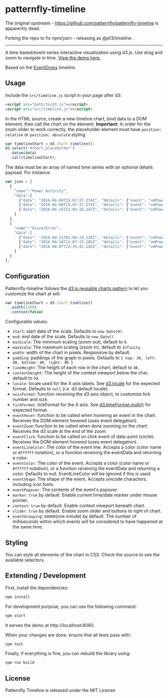 patternfly-timeline
==========

The original upstream - https://github.com/patternfly/patternfly-timeline is apparently dead.

Forking the repo to fix npm/yarn - releasing as @pf3/timeline .

---


A time based/event series interactive visualization using d3.js. Use drag and zoom to navigate in time. [View the demo here.](https://rawgit.com/patternfly/patternfly-timeline/master-dist/demo/)

Based on the [EventDrops](https://github.com/marmelab/EventDrops) timeline.
## Usage

Include the `src/timeline.js` script in your page after d3:

```html
<script src="path/to/d3.js"></script>
<script src="src/timeline.js"></script>
```



In the HTML source, create a new timeline chart, bind data to a DOM element, then call the chart on the element. **Important:** In order for the zoom slider to work correctly, the placeholder element must have `position: relative` or `position: absolute` styling.

```js
var timelineChart = d3.chart.timeline();
d3.select('#chart_placeholder')
  .datum(data)
  .call(timelineChart);
```

The data must be an array of named time series with an optional details payload. For instance:

```js
var json = [
  {
    "name":"Power Activity",
    "data":[
      {"date": "2016-04-08T15:07:37.374Z", "details": {"event": "vmPowerOn", "object": "vmName"}},
      {"date": "2016-04-08T15:07:37.374Z", "details": {"event": "vmPowerOn", "object": "vmName"}},
      {"date": "2016-04-15T21:04:16.247Z", "details": {"event": "vmPowerOn", "object": "vmName"}}
    ]
  },
  {
    "name":"Alarm/Error",
    "data":[
      {"date": "2016-04-21T01:06:19.126Z", "details": {"event": "vmPowerOn", "object": "vmName"}},
      {"date": "2016-04-16T13:07:15.205Z", "details": {"event": "vmPowerOff", "object": "hostName"}},
      {"date": "2016-04-07T22:35:41.145Z", "details": {"event": "vmPowerOff", "object": "hostName"}}
    ]
  }
];
```

## Configuration

Patternfly-timeline follows the [d3.js reusable charts pattern](http://bost.ocks.org/mike/chart/) to let you customize the chart at will:

```js
var timelineChart = d3.chart.timeline()
  .width(1200)
  .context(false)
```

Configurable values:

  - `start`: start date of the scale. Defaults to `new Date(0)`.
  - `end`: end date of the scale. Defaults to `new Date()`
  - `minScale`: The minimum scaling (zoom out), default to `0`.
  - `maxScale`: The maximum scaling (zoom in), default to `Infinity`.
  - `width`: width of the chart in pixels. Responsive by default.
  - `padding`: paddings of the graph in pixels. Defaults to `{ top: 30, left: 40, bottom: 40, right: 40 }`
  - `lineHeight`: The height of each row in the chart, default to `40`.
  - `contextHeight`: The height of the context viewport below the char, default to `50`.
  - `locale`: locale used for the X axis labels. See [d3.locale](https://github.com/mbostock/d3/wiki/Localization#locale) for the expected format. Defaults to `null` (i.e. d3 default locale).
  - `axisFormat`: function receiving the d3 axis object, to customize tick number and size.
  - `tickFormat`: tickFormat for the X axis. See [d3.timeFormat.multi()](https://github.com/mbostock/d3/wiki/Time-Formatting#format_multi) for expected format.
  - `eventHover`: function to be called when hovering an event in the chart. Receives the DOM element hovered (uses event delegation).
  - `eventZoom`: function to be called when done zooming on the chart. Receives the d3 scale at the end of the zoom.
  - `eventClick`: function to be called on click event of data-point (circle). Receives the DOM element hovered (uses event delegation).
  - `eventLineColor`: The color of the event line. Accepts a color (color name or `#ffffff` notation), or a function receiving the eventData and returning a color.
  - `eventColor`: The color of the event. Accepts a color (color name or `#ffffff` notation), or a function receiving the eventData and returning a color. Defaults to null. EventLineColor will be ignored if this is used.
  - `eventShape`: The shape of the event. Accepts unicode characters, including icon fonts.
  - `eventPopover`: The contents of the event's popover.
  - `marker`: `true` by default. Enable current time/date marker under mouse pointer.
  - `context`: `true` by default. Enable context viewport beneath chart.
  - `slider`: `true` by default. Enable zoom slider and buttons to right of chart.
  - `eventGrouping`: `60000`(one minute) by default. The number of milliseconds within which events will be considered to have happened at the same time.

## Styling

You can style all elements of the chart in CSS. Check the source to see the available selectors.

## Extending / Development

First, install the dependencies:

```sh
npm install
```

For development purpose, you can use the following command:

``` sh
npm start
```

It serves the demo at http://localhost:8080.

When your changes are done, ensure that all tests pass with:

``` sh
npm test
```

Finally, if everything is fine, you can rebuild the library using:

``` sh
npm run build
```

## License

Patternfly Timeline is released under the MIT License
